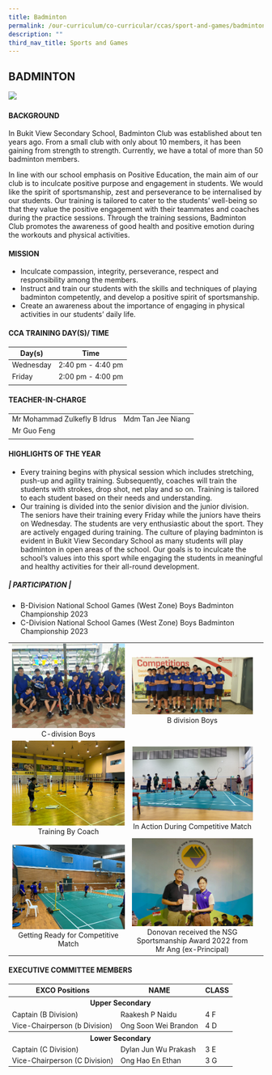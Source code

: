 ```yaml
---
title: Badminton
permalink: /our-curriculum/co-curricular/ccas/sport-and-games/badminton/
description: ""
third_nav_title: Sports and Games
---
```

## **BADMINTON**

![](/images/CCA%20Page/Group%20Photo/badminton%20_formal.jpg)

#### BACKGROUND

In Bukit View Secondary School, Badminton Club was established about ten years ago. From a small club with only about 10 members, it has been gaining from strength to strength. Currently, we have a total of more than 50 badminton members.

In line with our school emphasis on Positive Education, the main aim of our club is to inculcate positive purpose and engagement in students. We would like the spirit of sportsmanship, zest and perseverance to be internalised by our students. Our training is tailored to cater to the students’ well-being so that they value the positive engagement with their teammates and coaches during the practice sessions. Through the training sessions, Badminton Club promotes the awareness of good health and positive emotion during the workouts and physical activities.

#### MISSION

*   Inculcate compassion, integrity, perseverance, respect and responsibility among the members.
*  Instruct and train our students with the skills and techniques of playing badminton competently, and develop a positive spirit of sportsmanship.
*   Create an awareness about the importance of engaging in physical activities in our students’ daily life.

#### CCA TRAINING DAY(S)/ TIME

| Day(s) | Time |
| --- | --- | 
| Wednesday | 2:40 pm - 4:40 pm |
| Friday | 2:00 pm - 4:00 pm |
| | |

#### TEACHER-IN-CHARGE

| | |
| --- | --- |
| Mr Mohammad Zulkefly B Idrus | Mdm Tan Jee Niang |
|Mr Guo Feng|
| | |

#### HIGHLIGHTS OF THE YEAR

*   Every training begins with physical session which includes stretching, push-up and agility training. Subsequently, coaches will train the students with strokes, drop shot, net play and so on. Training is tailored to each student based on their needs and understanding.
*   Our training is divided into the senior division and the junior division. The seniors have their training every Friday while the juniors have theirs on Wednesday. The students are very enthusiastic about the sport. They are actively engaged during training. The culture of playing badminton is evident in Bukit View Secondary School as many students will play badminton in open areas of the school. Our goals is to inculcate the school’s values into this sport while engaging the students in meaningful and healthy activities for their all-round development.

##### | **PARTICIPATION** |

*  B-Division National School Games (West Zone) Boys Badminton Championship 2023
*   C-Division National School Games (West Zone) Boys Badminton Championship 2023

<table>
	<tbody><tr>
		<td>
			<img src="/images/CCA%20Page/Sports%20&amp;%20Games/Badminton/c%20div%20badminton%20boys.jfif"> <br> <center> C-division Boys </center>
		</td>
		<td> 
			<img src="/images/CCA%20Page/Sports%20&amp;%20Games/Badminton/b%20div%20badminton%20boys.jfif"> <br> <center> B division Boys</center>
		</td>
	</tr>
	<tr>
		<td>
			<img src="/images/Training%20By%20Coach.png"> <br> <center> Training By Coach  </center>
		</td>
		<td> 
			<img src="/images/In%20Action%20During%20Competitive.png"> <center> In Action During Competitive Match  </center>
		</td>
	</tr>
	<tr>
		<td> 
			<img src="/images/Getting%20Ready%20for%20Competitive%20Match.png"> <center> Getting Ready for Competitive Match </center>
		</td><td>
			<img src="/images/Donovan%20received%20the%20NSG%20Sportsmanship%20Award%202022%20from%20Mr%20Ang%20Our%20Principal.png"> <br> <center> Donovan received the NSG Sportsmanship Award 2022 from Mr Ang (ex-Principal) </center>
		</td>
		<td></td>
	</tr>
</tbody></table>

#### EXECUTIVE COMMITTEE MEMBERS 

<table>
	<tbody><tr>
		<th> EXCO Positions </th>
		<th> NAME </th>
		<th> CLASS </th>
	</tr>
	<tr>
		<th colspan="3">Upper Secondary</th>
	</tr>
	<tr>
		<td> Captain (B Division) </td>
		<td> Raakesh P Naidu</td>
		<td> 4 F </td>
	</tr>
	<tr>
		<td> Vice-Chairperson (b Division) </td>
		<td> Ong Soon Wei Brandon </td> 
		<td> 4 D </td>
	</tr>
	<tr>
		<th colspan="3"> Lower Secondary </th>
	</tr>
	<tr> 
		<td> Captain (C Division) </td>
		<td> Dylan Jun Wu Prakash </td>
		<td> 3 E </td>
	</tr>
	<tr>
		<td> Vice-Chairperson (C Division) </td>
		<td> Ong Hao En Ethan</td>
		<td> 3 G </td>
	</tr>
	<tr></tr>
</tbody></table>
